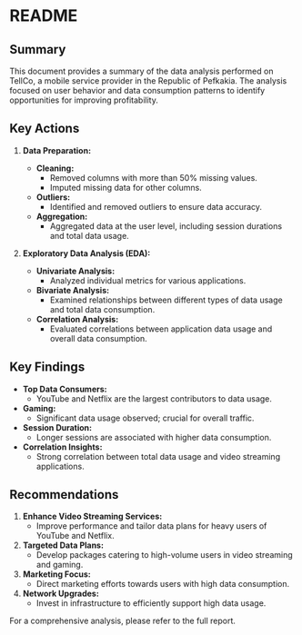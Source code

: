 # README

## Summary

This document provides a summary of the data analysis performed on TellCo, a mobile service provider in the Republic of Pefkakia. The analysis focused on user behavior and data consumption patterns to identify opportunities for improving profitability.

## Key Actions

1. **Data Preparation:**
   - **Cleaning:** 
     - Removed columns with more than 50% missing values.
     - Imputed missing data for other columns.
   - **Outliers:**
     - Identified and removed outliers to ensure data accuracy.
   - **Aggregation:**
     - Aggregated data at the user level, including session durations and total data usage.

2. **Exploratory Data Analysis (EDA):**
   - **Univariate Analysis:** 
     - Analyzed individual metrics for various applications.
   - **Bivariate Analysis:** 
     - Examined relationships between different types of data usage and total data consumption.
   - **Correlation Analysis:** 
     - Evaluated correlations between application data usage and overall data consumption.

## Key Findings

- **Top Data Consumers:** 
  - YouTube and Netflix are the largest contributors to data usage.
- **Gaming:** 
  - Significant data usage observed; crucial for overall traffic.
- **Session Duration:** 
  - Longer sessions are associated with higher data consumption.
- **Correlation Insights:** 
  - Strong correlation between total data usage and video streaming applications.

## Recommendations

1. **Enhance Video Streaming Services:** 
   - Improve performance and tailor data plans for heavy users of YouTube and Netflix.
2. **Targeted Data Plans:** 
   - Develop packages catering to high-volume users in video streaming and gaming.
3. **Marketing Focus:** 
   - Direct marketing efforts towards users with high data consumption.
4. **Network Upgrades:** 
   - Invest in infrastructure to efficiently support high data usage.

For a comprehensive analysis, please refer to the full report.
